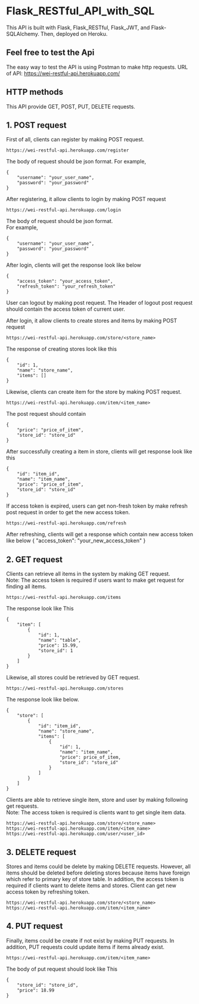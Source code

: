 # Flask_RESTful_API_with_SQL

This API is built with Flask, Flask_RESTful, Flask_JWT, and Flask-SQLAlchemy.
Then, deployed on Heroku.

## Feel free to test the Api
The easy way to test the API is using Postman to make http requests.
URL of API: https://wei-restful-api.herokuapp.com/

## HTTP methods
This API provide GET, POST, PUT, DELETE requests.  


## 1. POST request  
First of all, clients can register by making POST request.
```
https://wei-restful-api.herokuapp.com/register
```
The body of request should be json format.
For example,
```
{
	"username": "your_user_name",
	"password": "your_password"
}
```

After registering, it allow clients to login by making POST request
```
https://wei-restful-api.herokuapp.com/login
```
The body of request should be json format.  
For example,
```
{
	"username": "your_user_name",
	"password": "your_password"
}
```
After login, clients will get the response look like below
````
{
    "access_token": "your_access_token",
    "refresh_token": "your_refresh_token"
}
````
User can logout by making post request.
The Header of logout post request should contain the access token of current user.

After login, it allow clients to create stores and items by making POST request
```
https://wei-restful-api.herokuapp.com/store/<store_name>
```
The response of creating stores look like this
```
{
    "id": 1,
    "name": "store_name",
    "items": []
}
```

Likewise, clients can create item for the store by making POST request.
```
https://wei-restful-api.herokuapp.com/item/<item_name>
```
The post request should contain
```
{
	"price": "price_of_item",
	"store_id": "store_id"
}
```
After successfully creating a item in store, clients will get response look like this
```
{
    "id": "item_id",
    "name": "item_name",
    "price": "price_of_item",
    "store_id": "store_id"
}
```

If access token is expired, users can get non-fresh token by make refresh post request in order to get the new access token.
```
https://wei-restful-api.herokuapp.com/refresh
```
After refreshing, clients will get a response which contain new access token like below
{
    "access_token": "your_new_access_token"
}

## 2. GET request  
Clients can retrieve all items in the system by making GET request.  
Note: The access token is required if users want to make get request for finding all items.
```
https://wei-restful-api.herokuapp.com/items
```
The response look like This
```
{
    "item": [
        {
            "id": 1,
            "name": "table",
            "price": 15.99,
            "store_id": 1
        }
    ]
}
```

Likewise, all stores could be retrieved by GET request.
```
https://wei-restful-api.herokuapp.com/stores
```
The response look like below.
```
{
    "store": [
        {
            "id": "item_id",
            "name": "store_name",
            "items": [
                {
                    "id": 1,
                    "name": "item_name",
                    "price": price_of_item,
                    "store_id": "store_id"
                }
            ]
        }
    ]
}
```

Clients are able to retrieve single item, store and user by making following get requests.  
Note: The access token is required is clients want to get single item data.  
```
https://wei-restful-api.herokuapp.com/store/<store_name>
https://wei-restful-api.herokuapp.com/item/<item_name>
https://wei-restful-api.herokuapp.com/user/<user_id>
```
## 3. DELETE request  
Stores and items could be delete by making DELETE requests.
However, all items should be deleted before deleting stores because items have foreign which refer to primary key of store table. In addition, the access token is required if clients want to delete items and stores. Client can get new access token by refreshing token.
```
https://wei-restful-api.herokuapp.com/store/<store_name>
https://wei-restful-api.herokuapp.com/item/<item_name>
```

## 4. PUT request  
Finally, items could be create if not exist by making PUT requests.
In addition, PUT requests could update items if items already exist.
```
https://wei-restful-api.herokuapp.com/item/<item_name>
```
The body of put request should look like This
```
{
	"store_id": "store_id",
	"price": 18.99
}
```
